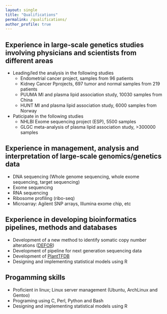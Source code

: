 ```yaml
---
layout: single
title: "Qualifications"
permalink: /qualifications/
author_profile: true
---
```


## Experience in large-scale genetics studies involving physicians and scientists from different areas
  - Leading/led the analysis in the following studies
    - Endometrial cancer project, samples from 96 patients
    - Kidney Cancer Pprojects, 697 tumor and normal samples from 219 patients
    - PUUMA MI and plasma lipid association study, 10030 samples from China
    - HUNT MI and plasma lipid association study, 6000 samples from Norway
  - Paticipate in the following studies
    - NHLBI Exome sequencing project (ESP), 5500 samples
    - GLGC meta-analysis of plasma lipid association study, >300000 samples

## Experience in management, analysis and interpretation of large-scale genomics/genetics data
  - DNA sequencing (Whole genome sequencing, whole exome sequencing, target sequencing)
  - Exome sequencing
  - RNA sequencing
  - Ribosome profiling (ribo-seq)
  - Microarray: Agilent SNP arrays, Illumina exome chip, etc

## Experience in developing bioinformatics pipelines, methods and databases
  - Development of a new method to identify somatic copy number alterations ([DEFOR](https://github.com/drzh/defor/))
  - Development of pipeline for next generation sequencing data
  - Development of [PlantTFDB](http://planttfdb.cbi.pku.edu.cn/)
  - Designing and implementing statistical models using R

## Progamming skills
  - Proficient in linux; Linux server management (Ubuntu, ArchLinux and Gentoo)
  - Programing using C, Perl, Python and Bash
  - Designing and implementing statistical models using R
